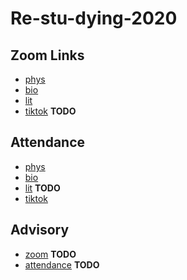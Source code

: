 # Re-stu-dying-2020

## Zoom Links
- [phys](https://beavertonk12.zoom.us/j/87697953526?pwd=MUY1NXp2UFZHcHJKWWhwaERkMFU5dz09)  
- [bio](https://beavertonk12.zoom.us/j/81082523233?pwd=MHRWbVZCeitHZEo1UG42bGo3MXlvUT09)  
- [lit](https://beavertonk12.zoom.us/j/97693213729?pwd=VVdiODFldXBHcGpEd3ViUDNMQnpIdz09)  
- [tiktok]() **TODO**

## Attendance
- [phys](https://docs.google.com/forms/d/e/1FAIpQLSdIDrQPPkBtPYrMYkfxZkN72soy16JT8RL0MF1x4OCGFVNIPA/viewform)  
- [bio](https://docs.google.com/forms/d/e/1FAIpQLSdPtvIAT-Monl_oh5IliVVu5CLiX8zb5Typu7yFCkdKh4F2TQ/viewform)  
- [lit]() **TODO**
- [tiktok](https://docs.google.com/forms/d/e/1FAIpQLSeW7lfPpMk45x-_iAOgVRSmXs9mIc3Rvu5irrvSRorCJ6amRA/viewform)

## Advisory
- [zoom]() **TODO**
- [attendance]() **TODO**